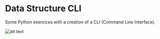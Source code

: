 # Data Structure CLI

Some Python exercices with a creation of a CLI (Command Line Interface).

![alt text](https://i.ibb.co/5RzVT87/CLI.jpg)
